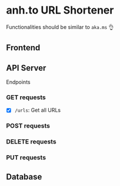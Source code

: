 # anh.to URL Shortener

Functionalities should be similar to `aka.ms` 👌

## Frontend

## API Server

Endpoints

### GET requests

- [x] `/urls`: Get all URLs

### POST requests

### DELETE requests

### PUT requests

## Database

